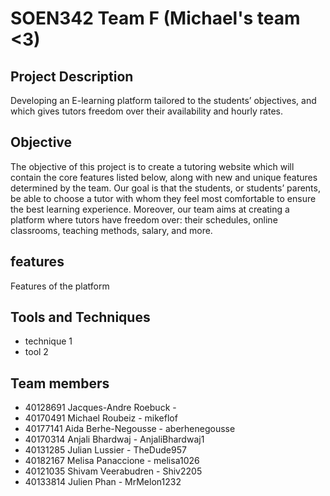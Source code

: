 # SOEN342 Team F (Michael's team <3)

## Project Description
Developing an E-learning platform tailored to the students’ objectives, and which gives tutors freedom over their availability and hourly rates.

## Objective
The objective of this project is to create a tutoring website which will contain the core features listed below, along with new and unique features determined by the team. Our goal is that the students, or students’ parents, be able to choose a tutor with whom they feel most comfortable to ensure the best learning experience. Moreover, our team aims at creating a platform where tutors have freedom over: their schedules, online classrooms, teaching methods, salary, and more. 

## features
Features of the platform

## Tools and Techniques
- technique 1
- tool 2

## Team members
- 40128691 Jacques-Andre Roebuck - 
- 40170491 Michael Roubeiz - mikeflof
- 40177141 Aida Berhe-Negousse - aberhenegousse
- 40170314 Anjali Bhardwaj - AnjaliBhardwaj1
- 40131285 Julian Lussier - TheDude957
- 40182167 Melisa Panaccione - melisa1026
- 40121035 Shivam Veerabudren - Shiv2205
- 40133814 Julien Phan - MrMelon1232
